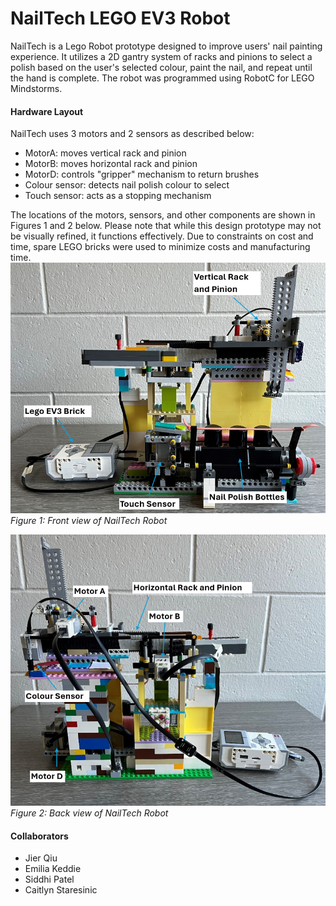 # NailTech LEGO EV3 Robot 
NailTech is a Lego Robot prototype designed to improve users' nail painting experience. It utilizes a 2D gantry system of racks and pinions to select a polish based on the user's selected colour, paint the nail, and repeat until the hand is complete. The robot was programmed using RobotC for LEGO Mindstorms. 

#### Hardware Layout 
NailTech uses 3 motors and 2 sensors as described below: 
- MotorA: moves vertical rack and pinion
- MotorB: moves horizontal rack and pinion
- MotorD: controls "gripper" mechanism to return brushes
- Colour sensor: detects nail polish colour to select
- Touch sensor: acts as a stopping mechanism

The locations of the motors, sensors, and other components are shown in Figures 1 and 2 below. Please note that while this design prototype may not be visually refined, it functions effectively. Due to constraints on cost and time, spare LEGO bricks were used to minimize costs and manufacturing time. 
![Figure 1: Front view of NailTech Robot](images/Robot_front.png)
_Figure 1: Front view of NailTech Robot_

![Figure 2: Back view of NailTech Robot](images/Robot_back.png)
_Figure 2: Back view of NailTech Robot_

#### Collaborators
- Jier Qiu
- Emilia Keddie
- Siddhi Patel
- Caitlyn Staresinic

